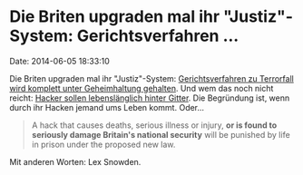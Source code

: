 Die Briten upgraden mal ihr \"Justiz\"-System: Gerichtsverfahren \...
=====================================================================

Date: 2014-06-05 18:33:10

Die Briten upgraden mal ihr \"Justiz\"-System: [Gerichtsverfahren zu
Terrorfall wird komplett unter Geheimhaltung
gehalten](http://www.theguardian.com/law/2014/jun/04/major-terrorism-trial-secret-first-time-legal-history).
Und wem das noch nicht reicht: [Hacker sollen lebenslänglich hinter
Gitter](http://www.itnews.com.au/News/387458,hackers-face-life-sentences-in-britain.aspx).
Die Begründung ist, wenn durch ihr Hacken jemand ums Leben kommt.
Oder\...

> A hack that causes deaths, serious illness or injury, **or is found to
> seriously damage Britain\'s national security** will be punished by
> life in prison under the proposed new law.

Mit anderen Worten: Lex Snowden.
